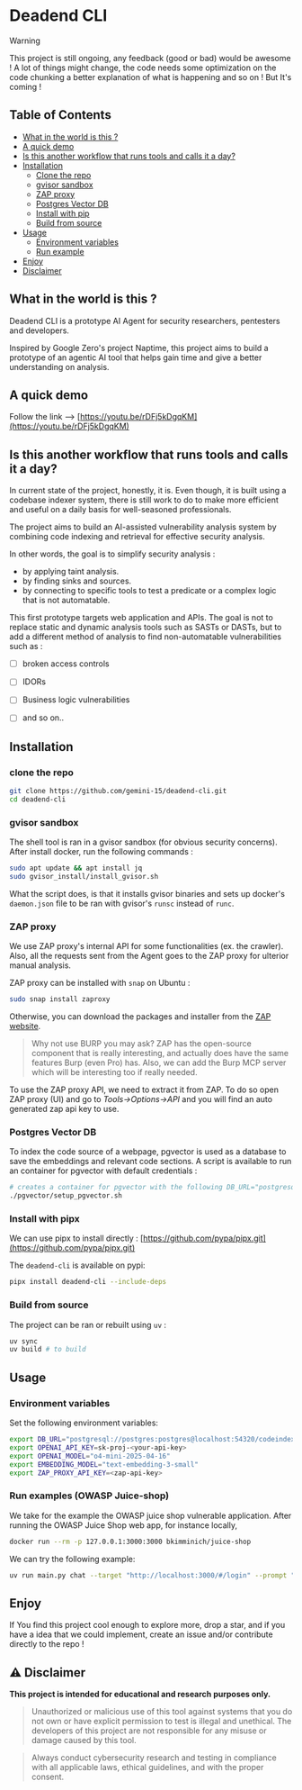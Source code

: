 # Deadend CLI 

> [!WARNING]  
> This project is still ongoing, any feedback (good or bad) would be awesome ! 
> A lot of things might change, the code needs some optimization on the code chunking 
> a better explanation of what is happening and so on ! But It's coming ! 

## Table of Contents

- [What in the world is this ?](#what-in-the-world-is-this-)
- [A quick demo](#a-quick-demo)
- [Is this another workflow that runs tools and calls it a day?](#is-this-another-workflow-that-runs-tools-and-calls-it-a-day)
- [Installation](#installation)
  - [Clone the repo](#clone-the-repo)
  - [gvisor sandbox](#gvisor-sandbox)
  - [ZAP proxy](#zap-proxy)
  - [Postgres Vector DB](#postgres-vector-db)
  - [Install with pip](#install-with-pip)
  - [Build from source](#build-from-source)
- [Usage](#usage)
  - [Environment variables](#environment-variables)
  - [Run example](#run-examples-owasp-juice-shop)
- [Enjoy](#enjoy)
- [Disclaimer](#️-disclaimer)

## What in the world is this ? 
Deadend CLI is a prototype AI Agent for security researchers, pentesters and developers. 

Inspired by Google Zero's project Naptime, this project aims to build a prototype of an agentic AI tool that helps gain time and give a better understanding on analysis.

## A quick demo 
Follow the link --> [https://youtu.be/rDFj5kDgqKM](https://youtu.be/rDFj5kDgqKM)


## Is this another workflow that runs tools and calls it a day? 
In current state of the project, honestly, it is. Even though, it is built using a codebase indexer system, there is still work to do to make more efficient and useful on a daily basis for well-seasoned professionals. 

The project aims to build an AI-assisted vulnerability analysis system by combining code indexing and retrieval for effective security analysis. 

In other words, the goal is to simplify security analysis :
- by applying taint analysis. 
- by finding sinks and sources. 
- by connecting to specific tools to test a predicate or a complex logic that is not automatable.

This first prototype targets web application and APIs. The goal is not to replace static and dynamic analysis tools such as SASTs or DASTs, but to add a different method of analysis to find non-automatable vulnerabilities such as : 
- [ ] broken access controls 
- [ ] IDORs 
- [ ] Business logic vulnerabilities 
- [ ] and so on..


## Installation 

### clone the repo

```bash
git clone https://github.com/gemini-15/deadend-cli.git
cd deadend-cli
```

### gvisor sandbox 
The shell tool is ran in a gvisor sandbox (for obvious security concerns). 
After install docker, run the following commands : 

```bash
sudo apt update && apt install jq 
sudo gvisor_install/install_gvisor.sh
```

What the script does, is that it installs gvisor binaries and sets up docker's `daemon.json` file to be ran with gvisor's `runsc` instead of `runc`.  

### ZAP proxy 
We use ZAP proxy's internal API for some functionalities (ex. the crawler). Also, all the requests sent from the Agent goes to the ZAP proxy for ulterior manual analysis. 

ZAP proxy can be installed with `snap` on Ubuntu : 
```bash
sudo snap install zaproxy
``` 

Otherwise, you can download the packages and installer from the [ZAP website](https://www.zaproxy.org/download/).

> Why not use BURP you may ask? ZAP has the open-source component that is really interesting, and actually does have the same features Burp (even Pro) has. Also, we can add the Burp MCP server which will be interesting too if really needed.

To use the ZAP proxy API, we need to extract it from ZAP. 
To do so open ZAP proxy (UI) and go to *Tools->Options->API* and you will find an auto generated zap api key to use. 

### Postgres Vector DB 
To index the code source of a webpage, pgvector is used as a database to save the embeddings and relevant code sections. 
A script is available to run an container for pgvector with default credentials :
```bash
# creates a container for pgvector with the following DB_URL="postgresql://postgres:postgres@localhost:54320/codeindexerdb"
./pgvector/setup_pgvector.sh
```

### Install with pipx
We can use pipx to install directly : [https://github.com/pypa/pipx.git](https://github.com/pypa/pipx.git)

The `deadend-cli` is available on pypi:
```bash
pipx install deadend-cli --include-deps 
```

### Build from source 
The project can be ran or rebuilt using `uv` :
```bash
uv sync 
uv build # to build 
```


## Usage 
### Environment variables
Set the following environment variables:
```bash
export DB_URL="postgresql://postgres:postgres@localhost:54320/codeindexerdb" # when running locally 
export OPENAI_API_KEY=sk-proj-<your-api-key>
export OPENAI_MODEL="o4-mini-2025-04-16"
export EMBEDDING_MODEL="text-embedding-3-small"
export ZAP_PROXY_API_KEY=<zap-api-key>
```

### Run examples (OWASP Juice-shop)
We take for the example the OWASP juice shop vulnerable application. 
After running the OWASP Juice Shop web app, for instance locally, 
```bash
docker run --rm -p 127.0.0.1:3000:3000 bkimminich/juice-shop
```

We can try the following example:
```bash
uv run main.py chat --target "http://localhost:3000/#/login" --prompt "extract the login endpoint and test for a sql injection" # To run directly 
```


## Enjoy
If You find this project cool enough to explore more, drop a star, and if you have a idea that we could implement, create an issue and/or contribute directly to the repo ! 

## ⚠️ Disclaimer

**This project is intended for educational and research purposes only.**

> Unauthorized or malicious use of this tool against systems that you do not own or have explicit permission to test is illegal and unethical. The developers of this project are not responsible for any misuse or damage caused by this tool.

> Always conduct cybersecurity research and testing in compliance with all applicable laws, ethical guidelines, and with the proper consent.